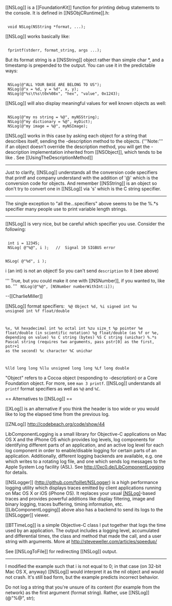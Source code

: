 [[NSLog]] is a [[FoundationKit]] function for printing debug statements to the console. It is defined in [[NSObjCRuntime]].h:

<code>
 void NSLog(NSString *format, ...);
</code>

[[NSLog]] works basically like:

<code>
 fprintf(stderr, format_string, args ...);
</code>

But its format string is a [[NSString]] object rather than simple char *, and a timestamp is prepended to the output. You can use it in the predictable ways:

<code>
 NSLog(@"ALL YOUR BASE ARE BELONG TO US");
 NSLog(@"x = %d, y = %d", x, y);
 NSLog(@"%s\t%s\t0x%08x", "hex", "value", 0x1243);
</code>

[[NSLog]] will also display meaningful values for well known objects as well:

<code>
 NSLog(@"my ns string = %@", myNSString);
 NSLog(@"my dictionary = %@", myDict);
 NSLog(@"my image = %@", myNSImage);
</code>

[[NSLog]] works in this case by asking each object for a string that describes itself, sending the -description method to the objects. ('''Note:''' if an object doesn't override the description method, you will get the -description implementation inherited from [[NSObject]], which tends to be like <classname : address>. See [[UsingTheDescriptionMethod]]

----
Just to clarify, [[NSLog]] understands all the conversion code specifiers that printf and company understand with the addition of '@' which is the conversion code for objects. And remember [[NSString]] is an object so don't try to convert one in [[NSLog]] via 's' which is the C string specifier.

----
The single exception to "all the...specifiers" above seems to be the %.*s specifier many people use to print variable length strings.

----

[[NSLog]] is very nice, but be careful which specifier you use.  Consider the following:

<code>
 int i = 12345;
 NSLog( @"%@", i );   //  Signal 10 SIGBUS error
 
 NSLog( @"%d", i );
</code>

i (an int) is not an object! So you can't send <code>description</code> to it (see above)

'''
True, but you could make it one with [[NSNumber]], if you wanted to, like so.
'''
<code>
 NSLog(@"%@", [NSNumber numberWithInt:i]);
</code>

--[[CharlieMiller]]

[[NSLog]] format specifiers:
<code>
 %@     Object
 %d, %i signed int
 %u     unsigned int
 %f     float/double
 
 %x, %X hexadecimal int
 %o     octal int
 %zu    size_t
 %p     pointer
 %e     float/double (in scientific notation)
 %g     float/double (as %f or %e, depending on value)
 %s     C string (bytes)
 %S     C string (unichar)
 %.*s   Pascal string (requires two arguments, pass pstr[0] as the first, pstr+1 as the second)
 %c     character
 %C     unichar
 
 %lld   long long
 %llu   unsigned long long
 %Lf    long double
</code>

"Object" refers to a Cocoa object (responding to -description) or a Core Foundation object. For more, see <code>man 3 printf</code>. [[NSLog]] understands all <code>printf</code> format specifiers as well as <code>%@</code> and <code>%C</code>.


== Alternatives to [[NSLog]] ==

[[XLog]] is an alternative if you think the header is too wide or you would like to log the elapsed time from the previous log.

[[ZNLog]]  http://codebeach.org/code/show/44

LibComponentLogging is a small library for Objective-C applications on Mac OS X and the iPhone OS which provides log levels, log components for identifying different parts of an application, and an active log level for each log component in order to enable/disable logging for certain parts of an application. Additionally, different logging backends are available, e.g. one which writes to a rotating log file, and one which sends log messages to the Apple System Log facility (ASL). See http://0xc0.de/LibComponentLogging for details.

[[NSLogger]] (http://github.com/fpillet/NSLogger) is a high performance logging utility which displays traces emitted by client applications running on Mac OS X or iOS (iPhone OS). It replaces your usual [[NSLog]]()-based traces and provides powerful additions like display filtering, image and binary logging, traces buffering, timing information, etc. [[LibComponentLogging]] above also has a backend to send its logs to the [[NSLogger]] viewer. 

[[BTTimeLog]] is a simple Objective-C class I put together that logs the time used by an application. The output includes a logging level, accumulated and differential times, the class and method that made the call, and a user string with arguments. More at http://steveweller.com/articles/speedup/

See [[NSLogToFile]] for redirecting [[NSLog]] output. 

----

I modified the example such that i is not equal to 0; in that case (on 32-bit Mac OS X, anyway) [[NSLog]] would interpret it as the nil object and would not crash. It's still bad form, but the example predicts incorrect behavior.

Do not log a string that you're unsure of its content (for example from the network) as the first argument (format string). Rather, use [[NSLog]](@"%@", str);